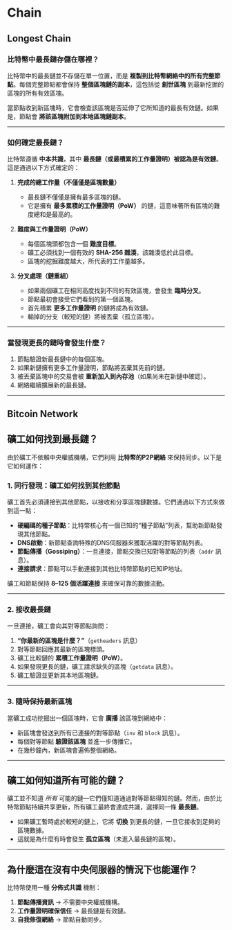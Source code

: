 # Chain

## Longest Chain

### **比特幣中最長鏈存儲在哪裡？**  
比特幣中的最長鏈並不存儲在單一位置，而是 **複製到比特幣網絡中的所有完整節點**。每個完整節點都會保持 **整個區塊鏈的副本**，這包括從 **創世區塊** 到最新挖掘的區塊的所有有效區塊。

當節點收到新區塊時，它會檢查該區塊是否延伸了它所知道的最長有效鏈。如果是，節點會 **將該區塊附加到本地區塊鏈副本**。

---

### **如何確定最長鏈？**  
比特幣遵循 **中本共識**，其中 **最長鏈（或最積累的工作量證明）被認為是有效鏈**。這是通過以下方式確定的：

1. **完成的總工作量（不僅僅是區塊數量）**  
   - 最長鏈不僅僅是擁有最多區塊的鏈。
   - 它是擁有 **最多累積的工作量證明（PoW）** 的鏈，這意味著所有區塊的難度總和是最高的。

2. **難度與工作量證明（PoW）**  
   - 每個區塊頭都包含一個 **難度目標**。
   - 礦工必須找到一個有效的 **SHA-256 雜湊**，該雜湊低於此目標。
   - 區塊的挖掘難度越大，所代表的工作量越多。

3. **分叉處理（鏈重組）**  
   - 如果兩個礦工在相同高度找到不同的有效區塊，會發生 **臨時分叉**。
   - 節點最初會接受它們看到的第一個區塊。
   - 首先積累 **更多工作量證明** 的鏈將成為有效鏈。
   - 輸掉的分支（較短的鏈）將被丟棄（孤立區塊）。

---

### **當發現更長的鏈時會發生什麼？**
1. 節點驗證新最長鏈中的每個區塊。
2. 如果新鏈擁有更多工作量證明，節點將丟棄其先前的鏈。
3. 被丟棄區塊中的交易會被 **重新加入到內存池**（如果尚未在新鏈中確認）。
4. 網絡繼續擴展新的最長鏈。

---

## Bitcoin Network

## **礦工如何找到最長鏈？**
由於礦工不依賴中央權威機構，它們利用 **比特幣的P2P網絡** 來保持同步。以下是它如何運作：

### **1. 同行發現：礦工如何找到其他節點**
礦工首先必須連接到其他節點，以接收和分享區塊鏈數據。它們通過以下方式來做到這一點：
- **硬編碼的種子節點**：比特幣核心有一個已知的“種子節點”列表，幫助新節點發現其他節點。
- **DNS啟動**：新節點查詢特殊的DNS伺服器來獲取活躍的對等節點列表。
- **節點傳播（Gossiping）**：一旦連接，節點交換已知對等節點的列表（`addr` 訊息）。
- **連接請求**：節點可以手動連接到其他比特幣節點的已知IP地址。

礦工和節點保持 **8–125 個活躍連接** 來確保可靠的數據流動。

---

### **2. 接收最長鏈**
一旦連接，礦工會向其對等節點詢問：
1. **“你最新的區塊是什麼？”**（`getheaders` 訊息）
2. 對等節點回應其最新的區塊標頭。
3. 礦工比較鏈的 **累積工作量證明（PoW）**。
4. 如果發現更長的鏈，礦工請求缺失的區塊（`getdata` 訊息）。
5. 礦工驗證並更新其本地區塊鏈。

---

### **3. 隨時保持最新區塊**
當礦工成功挖掘出一個區塊時，它會 **廣播** 該區塊到網絡中：
- 新區塊會發送到所有已連接的對等節點（`inv` 和 `block` 訊息）。
- 每個對等節點 **驗證該區塊** 並進一步傳播它。
- 在幾秒鐘內，新區塊會遍佈整個網絡。

---

## **礦工如何知道所有可能的鏈？**
礦工並不知道 *所有* 可能的鏈—它們僅知道通過對等節點得知的鏈。然而，由於比特幣節點持續共享更新，所有礦工最終會達成共識，選擇同一條 **最長鏈**。

- 如果礦工暫時處於較短的鏈上，它將 **切換** 到更長的鏈，一旦它接收到足夠的區塊數據。
- 這就是為什麼有時會發生 **孤立區塊**（未進入最長鏈的區塊）。

---

## **為什麼這在沒有中央伺服器的情況下也能運作？**
比特幣使用一種 **分佈式共識** 機制：
1. **節點傳播資訊** → 不需要中央權威機構。
2. **工作量證明確保信任** → 最長鏈是有效鏈。
3. **自我修復網絡** → 節點自動同步。


